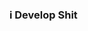 ### i Develop Shit

<!--

-Here are some ideas to get you started:
-Fucking Inflatable Fucking Crown *Cough*

-Currently Working On: **A Fucking Forgehax Skid**
-Attempting to Comprehend: Vim
-Architecture: PowerPC-32 *(Occasionally x86)*


-->
